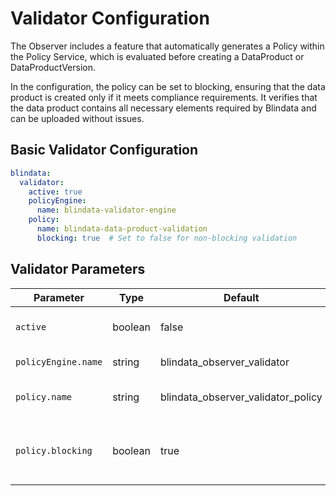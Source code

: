 # Validator Configuration

The Observer includes a feature that automatically generates a Policy within the Policy Service, which is evaluated
before creating a DataProduct or DataProductVersion.

In the configuration, the policy can be set to blocking, ensuring that the data product is created only if it meets
compliance requirements. It verifies that the data product contains all necessary elements required by Blindata and can
be uploaded without issues.

## Basic Validator Configuration

```yaml
blindata:
  validator:
    active: true
    policyEngine:
      name: blindata-validator-engine
    policy:
      name: blindata-data-product-validation
      blocking: true  # Set to false for non-blocking validation
```

## Validator Parameters

| Parameter           | Type    | Default                            | Description                                     |
|---------------------|---------|------------------------------------|-------------------------------------------------|
| `active`            | boolean | false                              | Enable/disable automatic validation             |
| `policyEngine.name` | string  | blindata_observer_validator        | Name of the policy engine                       |
| `policy.name`       | string  | blindata_observer_validator_policy | Name of the generated policy                    |
| `policy.blocking`   | boolean | true                               | Whether validation blocks data product creation |

